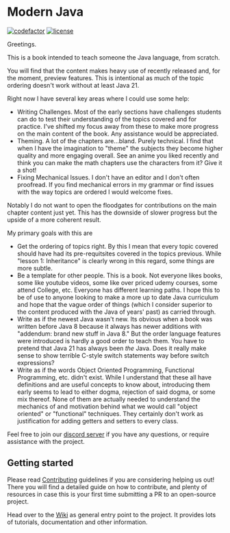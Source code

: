 # Modern Java

[![codefactor](https://img.shields.io/codefactor/grade/github/together-java/modernjava)](https://www.codefactor.io/repository/github/together-java/modernjava)
[![license](https://img.shields.io/github/license/Together-Java/ModernJava)](https://github.com/Together-Java/ModernJava/blob/master/LICENSE)

Greetings.

This is a book intended to teach someone the Java language, from scratch. 

You will find that the content makes heavy use of recently released and, for the moment,
preview features. This is intentional as much of the topic ordering doesn't work
without at least Java 21.

Right now I have several key areas where I could use some help:

* Writing Challenges. Most of the early sections have challenges students can do to test
their understanding of the topics covered and for practice. I've shifted my focus away from
these to make more progress on the main content of the book. Any assistance would be appreciated.
* Theming. A lot of the chapters are...bland. Purely technical. I find that when I have the imagination to "theme" the subjects they become higher quality and more engaging overall. See
an anime you liked recently and think you can make the math chapters use the characters from it?
Give it a shot!
* Fixing Mechanical Issues. I don't have an editor and I don't often proofread. If you find mechanical errors
in my grammar or find issues with the way topics are ordered I would welcome fixes.

Notably I do not want to open the floodgates for contributions on the main chapter content
just yet. This has the downside of slower progress but the upside of a more coherent result.

My primary goals with this are

* Get the ordering of topics right. By this I mean that every topic covered should have had its pre-requitsites covered in the topics previous. While "lesson 1: Inheritance" is clearly wrong
in this regard, some things are more subtle.
* Be a template for other people. This is a book. Not everyone likes books, some like youtube videos, some like over priced udemy courses, some attend College, etc. Everyone has different learning paths. I hope this to be of use to anyone looking to make a more up to date Java
curriculum and hope that the vague order of things (which I consider superior to the content
produced with the Java of years' past) as carried through.
* Write as if the newest Java wasn't new. Its obvious when a book was written before Java 8
because it always has newer additions with "addendum: brand new stuff in Java 8." But 
the order language features were introduced is hardly a good order to teach them. You have
to pretend that Java 21 has always been *the* Java. Does it really make sense to show terrible
C-style switch statements way before switch expressions?
* Write as if the words Object Oriented Programming, Functional Programming, etc. didn't exist.
While I understand that these all have definitions and are useful concepts to know about, introducing them early seems to lead to either dogma, rejection of said dogma, or some
mix thereof. None of them are actually needed to understand the mechanics of and motivation
behind what we would call "object oriented" or "functional" techniques. They certainly don't
work as justification for adding getters and setters to every class.

Feel free to join our [discord server](https://discord.gg/together-java-272761734820003841)
if you have any questions, or require assistance with the project.

## Getting started

Please read [Contributing](https://github.com/Together-Java/ModernJava/wiki/Contributing)
guidelines if you are considering helping us out! There you will find a detailed
guide on how to contribute, and plenty of resources in case this is your
first time submitting a PR to an open-source project.

Head over to the [Wiki](https://github.com/Together-Java/ModernJava/wiki) as general
entry point to the project. It provides lots of tutorials, documentation and other information.
